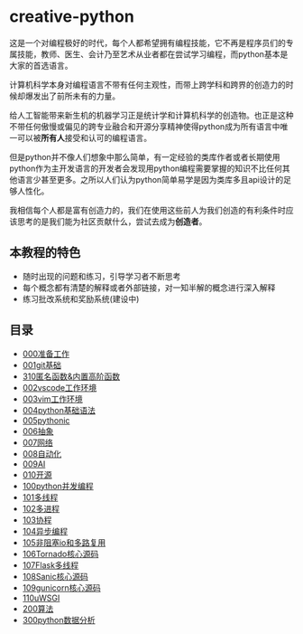 # creative-python

这是一个对编程极好的时代，每个人都希望拥有编程技能，它不再是程序员们的专属技能，教师、医生、会计乃至艺术从业者都在尝试学习编程，而python基本是大家的首选语言。

计算机科学本身对编程语言不带有任何主观性，而带上跨学科和跨界的创造力的时候却爆发出了前所未有的力量。

给人工智能带来新生机的机器学习正是统计学和计算机科学的创造物。也正是这种不带任何傲慢或偏见的跨专业融合和开源分享精神使得python成为所有语言中唯一可以被**所有人**接受和认可的编程语言。

但是python并不像人们想象中那么简单，有一定经验的类库作者或者长期使用python作为主开发语言的开发者会发现用python编程需要掌握的知识不比任何其他语言少甚至更多。之所以人们认为python简单易学是因为类库多且api设计的足够人性化。

我相信每个人都是富有创造力的，我们在使用这些前人为我们创造的有利条件时应该思考的是我们能为社区贡献什么，尝试去成为**创造者**。

## 本教程的特色

* 随时出现的问题和练习，引导学习者不断思考
* 每个概念都有清楚的解释或者外部链接，对一知半解的概念进行深入解释
* 练习批改系统和奖励系统(建设中)

<!-- ## 如何学习creative-python?

* 浏览器打开 https://github.com/nocmk2/creative-python 
* 找到你需要的 -->
<!-- * Fork ```creative-python``` 到你自己的仓库 -->
<!-- * git clone https://github.com/你的名字/creative-python -->
<!-- * 如果你还没有安装好python的开发环境请先阅读[000准备工作](https://github.com/nocmk2/creative-python/blob/master/000准备工作.md) -->


## 目录

* [000准备工作](https://github.com/nocmk2/creative-python/blob/master/000%E5%87%86%E5%A4%87%E5%B7%A5%E4%BD%9C.md)
* [001git基础]()
* [310匿名函数&内置高阶函数](https://github.com/nocmk2/creative-python/blob/master/310匿名函数&内置高阶函数.md)
* [002vscode工作环境]()
* [003vim工作环境]()
* [004python基础语法]()
* [005pythonic]()
* [006抽象]()
* [007网络]()
* [008自动化]()
* [009AI]()
* [010开源]()
* [100python并发编程]()
* [101多线程]()
* [102多进程]()
* [103协程]()
* [104异步编程]()
* [105非阻塞io和多路复用]()
* [106Tornado核心源码]()
* [107Flask多线程]()
* [108Sanic核心源码]()
* [109gunicorn核心源码]()
* [110uWSGI]()
* [200算法]()
* [300python数据分析]()





